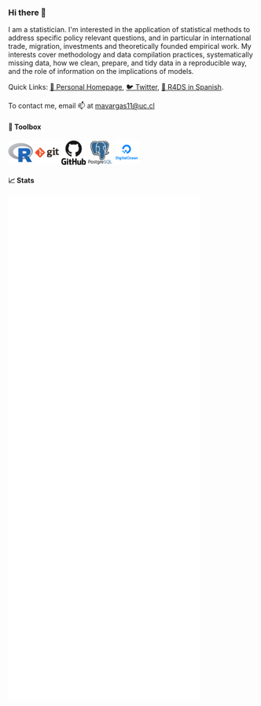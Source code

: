 ### Hi there 👋

I am a statistician. I'm interested in the application of statistical methods to address specific policy relevant questions, and in particular in international trade, migration, investments and theoretically founded empirical work. My interests cover methodology and data compilation practices, systematically missing data, how we clean, prepare, and tidy data in a reproducible way, and the role of information on the implications of models. 

Quick Links: [🔗 Personal Homepage](https://pacha.dev/), [🐦 Twitter](https://twitter.com/pachadotdev), [📖 R4DS in Spanish](https://es.r4ds.hadley.nz/).

To contact me, email 📫 at mavargas11@uc.cl

#### 🧰 Toolbox 
<img src="https://raw.githubusercontent.com/devicons/devicon/master/icons/r/r-original.svg" alt="R Logo" width="50" height="50"/> <img src="https://raw.githubusercontent.com/devicons/devicon/master/icons/git/git-original-wordmark.svg" alt="Git Logo" width="50" height="50"/> <img src="https://raw.githubusercontent.com/devicons/devicon/master/icons/github/github-original-wordmark.svg" alt="Github Logo" width="50" height="50"/> <img src="https://raw.githubusercontent.com/devicons/devicon/master/icons/postgresql/postgresql-original-wordmark.svg" alt="SQL Logo" width="50" height="50"/> <img src="https://raw.githubusercontent.com/devicons/devicon/master/icons/digitalocean/digitalocean-original-wordmark.svg" alt="DigitalOcean Logo" width="50" height="50"/>

#### 📈 Stats 

![Metrics](https://github.com/pachadotdev/pachadotdev/raw/main/github-metrics.svg)
